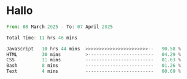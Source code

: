 # Hallo
<!--START_SECTION:waka-->

```rust
From: 08 March 2025 - To: 07 April 2025

Total Time: 11 hrs 46 mins

JavaScript   10 hrs 44 mins  >>>>>>>>>>>>>>>>>>>>>>>--   90.58 %
HTML         30 mins         >------------------------   04.29 %
CSS          11 mins         -------------------------   01.63 %
Bash         8 mins          -------------------------   01.26 %
Text         4 mins          -------------------------   00.69 %
```

<!--END_SECTION:waka-->
